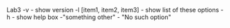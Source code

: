 Lab3
-v - show version
-l [item1, item2, item3] - show list of these options
-h - show help box
-"something other" - "No such option"